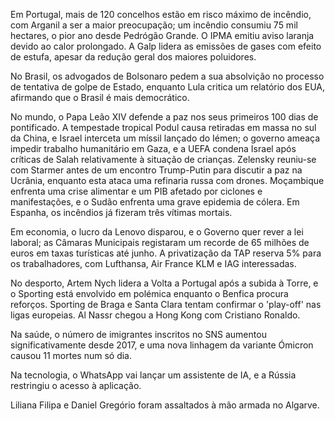 Em Portugal, mais de 120 concelhos estão em risco máximo de incêndio, com Arganil a ser a maior preocupação; um incêndio consumiu 75 mil hectares, o pior ano desde Pedrógão Grande. O IPMA emitiu aviso laranja devido ao calor prolongado. A Galp lidera as emissões de gases com efeito de estufa, apesar da redução geral dos maiores poluidores.

No Brasil, os advogados de Bolsonaro pedem a sua absolvição no processo de tentativa de golpe de Estado, enquanto Lula critica um relatório dos EUA, afirmando que o Brasil é mais democrático.

No mundo, o Papa Leão XIV defende a paz nos seus primeiros 100 dias de pontificado. A tempestade tropical Podul causa retiradas em massa no sul da China, e Israel interceta um míssil lançado do Iémen; o governo ameaça impedir trabalho humanitário em Gaza, e a UEFA condena Israel após críticas de Salah relativamente à situação de crianças. Zelensky reuniu-se com Starmer antes de um encontro Trump-Putin para discutir a paz na Ucrânia, enquanto esta ataca uma refinaria russa com drones. Moçambique enfrenta uma crise alimentar e um PIB afetado por ciclones e manifestações, e o Sudão enfrenta uma grave epidemia de cólera. Em Espanha, os incêndios já fizeram três vítimas mortais.

Em economia, o lucro da Lenovo disparou, e o Governo quer rever a lei laboral; as Câmaras Municipais registaram um recorde de 65 milhões de euros em taxas turísticas até junho. A privatização da TAP reserva 5% para os trabalhadores, com Lufthansa, Air France KLM e IAG interessadas.

No desporto, Artem Nych lidera a Volta a Portugal após a subida à Torre, e o Sporting está envolvido em polémica enquanto o Benfica procura reforços. Sporting de Braga e Santa Clara tentam confirmar o 'play-off' nas ligas europeias. Al Nassr chegou a Hong Kong com Cristiano Ronaldo.

Na saúde, o número de imigrantes inscritos no SNS aumentou significativamente desde 2017, e uma nova linhagem da variante Ómicron causou 11 mortes num só dia.

Na tecnologia, o WhatsApp vai lançar um assistente de IA, e a Rússia restringiu o acesso à aplicação.

Liliana Filipa e Daniel Gregório foram assaltados à mão armada no Algarve.